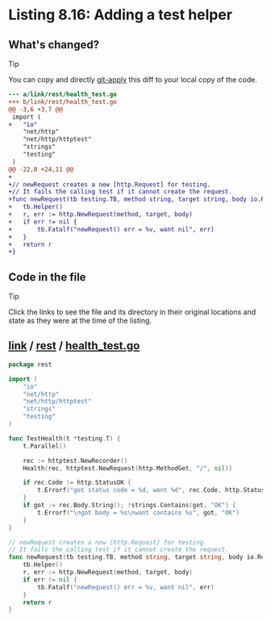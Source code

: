 # Listing 8.16: Adding a test helper

## What's changed?

> [!TIP]
> You can copy and directly [git-apply](https://tldr.inbrowser.app/pages/common/git-apply) this diff to your local copy of the code.

```diff
--- a/link/rest/health_test.go
+++ b/link/rest/health_test.go
@@ -3,6 +3,7 @@
 import (
+	"io"
 	"net/http"
 	"net/http/httptest"
 	"strings"
 	"testing"
 )
@@ -22,0 +24,11 @@
+
+// newRequest creates a new [http.Request] for testing.
+// It fails the calling test if it cannot create the request.
+func newRequest(tb testing.TB, method string, target string, body io.Reader) *http.Request {
+	tb.Helper()
+	r, err := http.NewRequest(method, target, body)
+	if err != nil {
+		tb.Fatalf("newRequest() err = %v, want nil", err)
+	}
+	return r
+}

```
## Code in the file

> [!TIP]
> Click the links to see the file and its directory in their original locations and state as they were at the time of the listing.

## [link](https://github.com/inancgumus/gobyexample/blob/f5d5719583b90ad8fd36d5367a6f48c95fc094f0/link) / [rest](https://github.com/inancgumus/gobyexample/blob/f5d5719583b90ad8fd36d5367a6f48c95fc094f0/link/rest) / [health_test.go](https://github.com/inancgumus/gobyexample/blob/f5d5719583b90ad8fd36d5367a6f48c95fc094f0/link/rest/health_test.go)

```go
package rest

import (
	"io"
	"net/http"
	"net/http/httptest"
	"strings"
	"testing"
)

func TestHealth(t *testing.T) {
	t.Parallel()

	rec := httptest.NewRecorder()
	Health(rec, httptest.NewRequest(http.MethodGet, "/", nil))

	if rec.Code != http.StatusOK {
		t.Errorf("got status code = %d, want %d", rec.Code, http.StatusOK)
	}
	if got := rec.Body.String(); !strings.Contains(got, "OK") {
		t.Errorf("\ngot body = %s\nwant contains %s", got, "OK")
	}
}

// newRequest creates a new [http.Request] for testing.
// It fails the calling test if it cannot create the request.
func newRequest(tb testing.TB, method string, target string, body io.Reader) *http.Request {
	tb.Helper()
	r, err := http.NewRequest(method, target, body)
	if err != nil {
		tb.Fatalf("newRequest() err = %v, want nil", err)
	}
	return r
}
```

